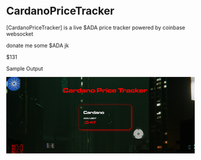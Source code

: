 # CardanoPriceTracker
[CardanoPriceTracker] is a live $ADA price tracker powered by coinbase websocket

donate me some $ADA jk

$131

Sample Output

![](images/Capture.PNG)


